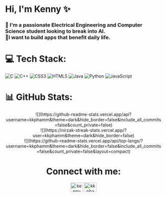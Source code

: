 <h1 align="left">Hi, I'm Kenny ✨</h1>
<h3 align="left">🧠 I'm a passionate Electrical Engineering and Computer Science student looking to break into AI. <br/>
                 💫I want to build apps that benefit daily life.
</h3>


# 💻 Tech Stack:
![C](https://img.shields.io/badge/c-%2300599C.svg?style=for-the-badge&logo=c&logoColor=white) ![C++](https://img.shields.io/badge/c++-%2300599C.svg?style=for-the-badge&logo=c%2B%2B&logoColor=white) ![CSS3](https://img.shields.io/badge/css3-%231572B6.svg?style=for-the-badge&logo=css3&logoColor=white) ![HTML5](https://img.shields.io/badge/html5-%23E34F26.svg?style=for-the-badge&logo=html5&logoColor=white) ![Java](https://img.shields.io/badge/java-%23ED8B00.svg?style=for-the-badge&logo=openjdk&logoColor=white) ![Python](https://img.shields.io/badge/python-3670A0?style=for-the-badge&logo=python&logoColor=ffdd54) ![JavaScript](https://img.shields.io/badge/javascript-%23323330.svg?style=for-the-badge&logo=javascript&logoColor=%23F7DF1E)
# 📊 GitHub Stats:
<p align="center">
  ![](https://github-readme-stats.vercel.app/api?username=kkphamm&theme=dark&hide_border=false&include_all_commits=false&count_private=false)<br/>
  ![](https://nirzak-streak-stats.vercel.app/?user=kkphamm&theme=dark&hide_border=false)<br/>
  ![](https://github-readme-stats.vercel.app/api/top-langs/?username=kkphamm&theme=dark&hide_border=false&include_all_commits=false&count_private=false&layout=compact) 
</p>

<!-- Proudly created with GPRM ( https://gprm.itsvg.in ) -->
<h1 align="center">Connect with me:</h1>
<p align="center">
<a href="https://linkedin.com/in/kenny-pham-a49723245" target="blank"><img align="center" src="https://raw.githubusercontent.com/rahuldkjain/github-profile-readme-generator/master/src/images/icons/Social/linked-in-alt.svg" alt="kenny pham" height="30" width="40" /></a>
<a href="https://instagram.com/kkphamm" target="blank"><img align="center" src="https://raw.githubusercontent.com/rahuldkjain/github-profile-readme-generator/master/src/images/icons/Social/instagram.svg" alt="kkphamm" height="30" width="40" /></a>
</p>

